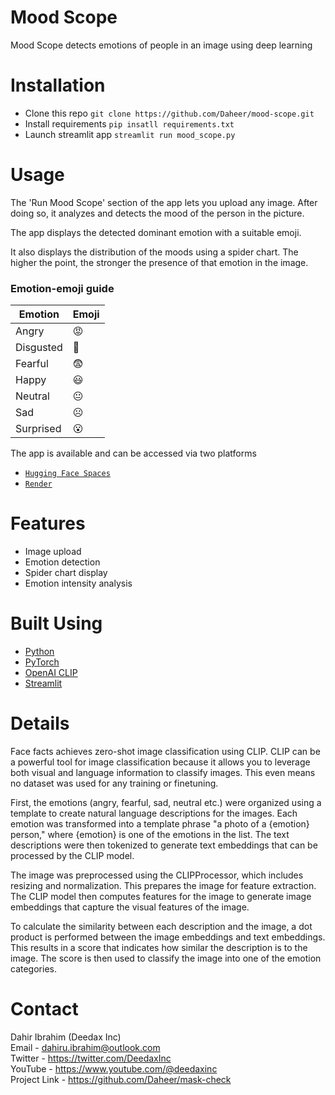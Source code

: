 # Mood Scope
Mood Scope detects emotions of people in an image using deep learning

# Installation
- Clone this repo ` git clone https://github.com/Daheer/mood-scope.git `
- Install requirements ` pip insatll requirements.txt `
- Launch streamlit app ` streamlit run mood_scope.py `

# Usage

The 'Run Mood Scope' section of the app lets you upload any image. After doing so, it analyzes and detects the mood of the person in the picture. 

The app displays the detected dominant emotion with a suitable emoji. 

It also displays the distribution of the moods using a spider chart. The higher the point, the stronger the presence of that emotion in the image.

### Emotion-emoji guide

| Emotion    | Emoji      |
|------------|------------|
| Angry      | 😡         |
| Disgusted  | 🤢         |
| Fearful    | 😨         |
| Happy      | 😃         |
| Neutral    | 😐         |
| Sad        | ☹️         |
| Surprised  | 😮         |



The app is available and can be accessed via two platforms
- [`Hugging Face Spaces`](https://https://deedax-mood-scope.hf.space/)
- [`Render`](https://mood-scope.onrender.com/)

# Features

- Image upload
- Emotion detection 
- Spider chart display
- Emotion intensity analysis

# Built Using
- [Python](https://python.org)
- [PyTorch](https://pytorch.org)
- [OpenAI CLIP](https://openai.com/research/clip)
- [Streamlit](https://streamlit.io/)
    
# Details

Face facts achieves zero-shot image classification using CLIP. CLIP can be a powerful tool for image classification because it allows you to leverage both visual and language information to classify images. This even means no dataset was used for any training or finetuning. 

First, the emotions (angry, fearful, sad, neutral etc.) were organized using a template to create natural language descriptions for the images. Each emotion was transformed into a template phrase "a photo of a {emotion} person," where {emotion} is one of the emotions in the list. The text descriptions were then tokenized to generate text embeddings that can be processed by the CLIP model.

The image was preprocessed using the CLIPProcessor, which includes resizing and normalization. This prepares the image for feature extraction. The CLIP model then computes features for the image to generate image embeddings that capture the visual features of the image.

To calculate the similarity between each description and the image, a dot product is performed between the image embeddings and text embeddings. This results in a score that indicates how similar the description is to the image. The score is then used to classify the image into one of the emotion categories.

# Contact

Dahir Ibrahim (Deedax Inc) <br>
Email - dahiru.ibrahim@outlook.com <br>
Twitter - https://twitter.com/DeedaxInc <br>
YouTube - https://www.youtube.com/@deedaxinc <br>
Project Link - https://github.com/Daheer/mask-check


